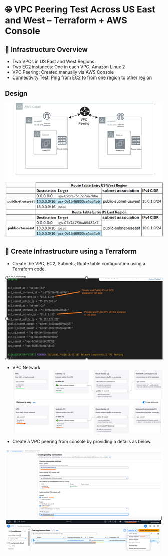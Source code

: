 # 🌐 VPC Peering Test Across US East and West – Terraform + AWS Console

## 🧱 Infrastructure Overview
 - Two VPCs in US East and West Regions
 - Two EC2 instances: One in each VPC, Amazon Linux 2
 - VPC Peering: Created manually via AWS Console
 - Connectivity Test: Ping from  EC2 to from one region to other region

## Design
![Design](VPCPeering.png)

## 🚀 Create Infrastructure using a Terraform

- 	Create the VPC, EC2, Subnets, Route table configuration using a Terraform code. 

![Create Infrastructure using a Terraform](Terraform_out.png)

- VPC Network
  ![Create Infrastructure using a Terraform](VPC_network.png)

- Create a VPC peering from console by providing a details as below.

![Create Infrastructure using a Terraform](VPC_Peering.png)






  
